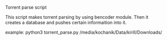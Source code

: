 Torrent parse script

This script makes torrent parsing by using bencoder module. 
Then it creates a database and pushes certain informaition into it.

example: python3 torrent_parse.py /media/kochanik/Data/kirill/Downloads/  
